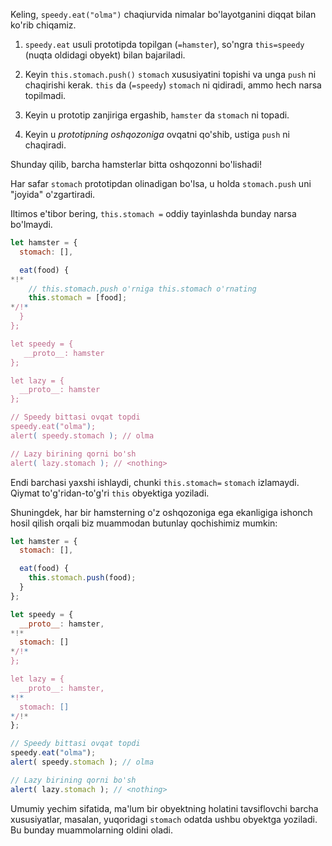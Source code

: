 Keling, `speedy.eat("olma")` chaqiurvida nimalar bo'layotganini diqqat bilan ko'rib chiqamiz.

1. `speedy.eat` usuli prototipda topilgan (`=hamster`), so'ngra `this=speedy` (nuqta oldidagi obyekt) bilan bajariladi.

2. Keyin `this.stomach.push()` `stomach` xususiyatini topishi va unga `push` ni chaqirishi kerak. `this` da (`=speedy`) `stomach` ni qidiradi, ammo hech narsa topilmadi.

3. Keyin u prototip zanjiriga ergashib, `hamster` da `stomach` ni topadi.

4. Keyin u *prototipning oshqozoniga* ovqatni qo'shib, ustiga `push` ni chaqiradi.

Shunday qilib, barcha hamsterlar bitta oshqozonni bo'lishadi!

Har safar `stomach` prototipdan olinadigan bo'lsa, u holda `stomach.push` uni "joyida" o'zgartiradi.

Iltimos e'tibor bering, `this.stomach =` oddiy tayinlashda bunday narsa bo'lmaydi.

```js run
let hamster = {
  stomach: [],

  eat(food) {
*!*
    // this.stomach.push o'rniga this.stomach o'rnating
    this.stomach = [food];
*/!*
  }
};

let speedy = {
   __proto__: hamster
};

let lazy = {
  __proto__: hamster
};

// Speedy bittasi ovqat topdi
speedy.eat("olma");
alert( speedy.stomach ); // olma

// Lazy birining qorni bo'sh
alert( lazy.stomach ); // <nothing>
```

Endi barchasi yaxshi ishlaydi, chunki `this.stomach=` `stomach` izlamaydi. Qiymat to'g'ridan-to'g'ri `this` obyektiga yoziladi.

Shuningdek, har bir hamsterning o'z oshqozoniga ega ekanligiga ishonch hosil qilish orqali biz muammodan butunlay qochishimiz mumkin:

```js run
let hamster = {
  stomach: [],

  eat(food) {
    this.stomach.push(food);
  }
};

let speedy = {
  __proto__: hamster,
*!*
  stomach: []
*/!*
};

let lazy = {
  __proto__: hamster,
*!*
  stomach: []
*/!*
};

// Speedy bittasi ovqat topdi
speedy.eat("olma");
alert( speedy.stomach ); // olma

// Lazy birining qorni bo'sh
alert( lazy.stomach ); // <nothing>
```

Umumiy yechim sifatida, ma'lum bir obyektning holatini tavsiflovchi barcha xususiyatlar, masalan, yuqoridagi `stomach` odatda ushbu obyektga yoziladi. Bu bunday muammolarning oldini oladi.
